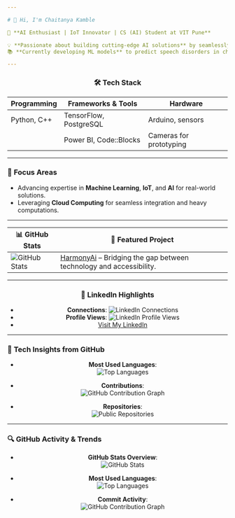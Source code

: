 ```yaml
---

# 👋 Hi, I'm Chaitanya Kamble  

🚀 **AI Enthusiast | IoT Innovator | CS (AI) Student at VIT Pune**  

💡 **Passionate about building cutting-edge AI solutions** by seamlessly blending hardware and software.  
📚 **Currently developing ML models** to predict speech disorders in children using **CNN/CRNN**.  

---
```


<div align="center">

### 🛠️ **Tech Stack**
| **Programming**  | **Frameworks & Tools**    | **Hardware**         |
|-------------------|---------------------------|----------------------|
| Python, C++       | TensorFlow, PostgreSQL    | Arduino, sensors     |
|                   | Power BI, Code::Blocks    | Cameras for prototyping |

</div>  

---

### 🎯 **Focus Areas**  
- Advancing expertise in **Machine Learning**, **IoT**, and **AI** for real-world solutions.  
- Leveraging **Cloud Computing** for seamless integration and heavy computations.  

---

<div align="center">

| **📊 GitHub Stats**                            | **🌟 Featured Project**                                   |
|------------------------------------------------|----------------------------------------------------------|
| ![GitHub Stats](https://github-readme-stats.vercel.app/api?username=Chaitanya-Kk&show_icons=true&theme=radical) | [HarmonyAi](https://github.com/Chaitanya-Kk/HarmonyAI) – Bridging the gap between technology and accessibility. |

</div>  

---

<div align="center">

### 🔗 **LinkedIn Highlights**
- **Connections**: ![LinkedIn Connections](https://img.shields.io/badge/Connections-500%2B-blue?style=flat&logo=linkedin)  
- **Profile Views**: ![LinkedIn Profile Views](https://img.shields.io/badge/Profile%20Views-100%2B-green?style=flat&logo=linkedin)  
- [Visit My LinkedIn](https://linkedin.com/in/chaitanya-kamble)  

</div>

---

### 🔧 **Tech Insights from GitHub**
<div align="center">

- **Most Used Languages**:  
  ![Top Languages](https://github-readme-stats.vercel.app/api/top-langs/?username=Chaitanya-Kk&layout=compact&theme=radical)

- **Contributions**:  
  ![GitHub Contribution Graph](https://github-readme-activity-graph.cyclic.app/graph?username=Chaitanya-Kk&theme=radical)

- **Repositories**:  
  ![Public Repositories](https://badgen.net/github/repos/Chaitanya-Kk/)

</div>

---

### 🔍 **GitHub Activity & Trends**
<div align="center">

- **GitHub Stats Overview**:  
  ![GitHub Stats](https://github-readme-stats.vercel.app/api?username=Chaitanya-Kk&show_icons=true&count_private=true&theme=radical)

- **Most Used Languages**:  
  ![Top Languages](https://github-readme-stats.vercel.app/api/top-langs/?username=Chaitanya-Kk&layout=compact&theme=radical)

- **Commit Activity**:  
  ![GitHub Contribution Graph](https://github-readme-activity-graph.cyclic.app/graph?username=Chaitanya-Kk&theme=radical)

</div>
